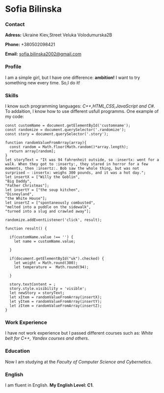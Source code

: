 # Sofia Bilinska
### Contact
**Adress:**
Ukraine Kiev,Street Veluka Volodumurska2B


**Phone:**
+380502098421

**Email:**
sofia.bilinska2002@gmail.com

### Profile

I am a simple girl, but I have one difference: **ambition!** I want to try something new every time. So,I do it! 

### Skills

I know such programming languages: *C++,HTML,CSS,JavaScript and C#*. To addaition, I know how to use different usfull programms.
One example of my code:
```
const customName = document.getElementById('customname');
const randomize = document.querySelector('.randomize');
const story = document.querySelector('.story');

function randomValueFromArray(array){
  const random = Math.floor(Math.random()*array.length);
  return array[random];
}
let storyText = "It was 94 fahrenheit outside, so :insertx: went for a walk. When they got to :inserty:, they stared in horror for a few moments, then :insertz:. Bob saw the whole thing, but was not surprised — :insertx: weighs 300 pounds, and it was a hot day.";
let insertX = ["Willy the Goblin",
"Big Daddy",
"Father Christmas"];
let insertY = ["the soup kitchen",
"Disneyland",
"the White House"];
let insertZ = ["spontaneously combusted",
"melted into a puddle on the sidewalk",
"turned into a slug and crawled away"];

randomize.addEventListener('click', result);

function result() {

  if(customName.value !== '') {
    let name = customName.value;

  }

  if(document.getElementById("uk").checked) {
    let weight = Math.round(300);
    let temperature =  Math.round(94);

  }

  story.textContent = ;
  story.style.visibility = 'visible';
  let newStory = storyText;
  let xItem = randomValueFromArray(insertX);
  let yItem = randomValueFromArray(insertY);
  let zItem = randomValueFromArray(insertZ);
}

```

### Work Experience

I have not work experience but I passed different courses such as: *White belt for C++, Yandex courses and others*.

### Education

Now I am studying at the *Faculty of Computer Science and Cybernetics*.  

### English

I am fluent in English. **My English Level: C1**.


